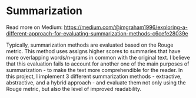 # Summarization

Read more on Medium: https://medium.com/@imgraham1996/exploring-a-different-approach-for-evaluating-summarization-methods-c6cefe28039e

Typically, summarization methods are evaluated based on the Rouge metric. This method uses assigns higher scores to summaries that have more overlapping words/n-grams in common with the original text. I believe that this evaluation fails to account for another one of the main purposes of summarization - to make the text more comprehendible for the reader. In this project, I implement 3 different summarization methods - extractive, abstractive, and a hybrid approach - and evaluate them not only using the Rouge metric, but also the level of improved readability.
<br><br>
